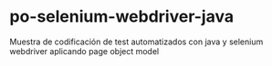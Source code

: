 # po-selenium-webdriver-java

Muestra de codificación de test automatizados con java y selenium webdriver aplicando page object model
